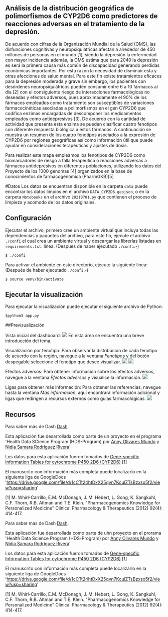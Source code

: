 ## Análisis de la distribución geográfica de polimorfismos de CYP2D6 como predictores de reacciones adversas en el tratamiento de la depresión. 

De acuerdo con cifras de la Organización Mundial de la Salud (OMS), las disfunciones cognitivas y neuropsiquiátricas afectan a alrededor de 450 millones de personas en el mundo [1], siendo la depresión la enfermedad con mayor incidencia además, la OMS estima que para 2040 la depresión es será la primera causa más común de discapacidad generando perdidas económicas importantes. Por esta razón la necesidad de disminuir esta y otras afecciones de salud mental. Para este fin existe tratamientos eficaces para la depresión moderada y grave sin embargo, los pacientes con desórdenes neuropsiquiátricos pueden consumir entre 6 a 10 fármacos al día [2] con el consiguiente riesgo de interacciones farmacológicas no deseadas y efectos adversos, pues aproximadamente el 90% de los fármacos empleados como tratamiento son susceptibles de variaciones farmacocinéticas asociadas a polimorfismos en el gen CYP2D6 que codifica enzimas encargadas de descomponer los medicamentos empleados como antidepresivos [3]. De acuerdo con la cantidad de actividad que presenta esta enzima se pueden clasificar cuatro fenotipos con diferente respuesta biológica a estos fármacos. A continuación se muestra un resumen de los cuatro fenotipos asociados a la expresión de CYP2D6 por regiones geográficas así como información útil que puede ayudar en consideraciones terapéuticas y ajustes de dosis.

Para realizar este mapa empleamos los fenotipos de CYP2D6 como biomarcadores de riesgo a falla terapéutica o reacciones adversas a fármacos antidepresivos en diferentes poblaciones, utilizando los datos del Proyecto de los 1000 genomas [4] organizados en la base de conocimientos de farmacogenómica (PharmGKB)[5]

#Datos 
Los datos se encuentran disponible en la carpeta `data` puede encontrar los datos limpios en el archivo `DATA_CYP2D6.geojson`, o en la carpeta `Notebooks` en el archivo  `20210701.py` que contienen el proceso de limpieza y acomodo de los datos originales. 

## Configuración
Ejecutar el archivo, primero cree un ambiente virtual que incluya todas las dependencias y paquetes del archivo, para este fin, ejecute el archivo `./confi` el cual crea un ambiente virtual y descargar las librerías listadas en `requirements.txt`. 
linea: (Despues de haber ejecutado `./confi`.-)
```
$ ./confi
```
Para activar el ambiente en este directorio, ejecute la siguiente linea: (Después de haber ejecutado `./confi`.-)
```
$ source venv/bin/activate
```
## Ejecutar la visualización
Para ejecutar la visualización puede ejecutar el siguiente archivo de Python: 
```
$python3 app.py
```

##Previsualización

Vista inicial del dashboard:
![](https://github.com/anny2908/CYP2D6/blob/main/Images/Visualizacion_completa.png)
En esta área se encuentra una breve introducción del tema. 

Visualización por fenotipo:
Para observar la distribución de cada fenotipo de acuerdo con la región, navegue  a la ventana *Fenotipos* y del botón despegable seleccione el fenotipo que desee visualizar. 
![](https://github.com/anny2908/CYP2D6/blob/main/Images/Fenotipos.png)
![](https://github.com/anny2908/CYP2D6/blob/main/Images/Fenotipos_2.png)

Efectos adversos:
Para obtener información sobre los efectos adversos, navegue a la ventana *Efectos adversos* y visualice la información. 
![](https://github.com/anny2908/CYP2D6/blob/main/Images/Efectosadversos.png)

Ligas para obtener más información:
Para obtener las referencias, navegue hasta la ventana *Más información*, aquí encontrará información adicional y ligas que redirigen a recursos externos como guías farmacológicas.
![](https://github.com/anny2908/CYP2D6/blob/main/Images/Mas_informacion.png)


## Recursos 

Para saber más de Dash [Dash](https://plot.ly/dash).

Esta aplicación fue desarrollada como parte de un proyecto en el programa 'Health Data SCience Program (HDS-Program) por [Anny Olivares Mundo](https://www.linkedin.com/in/anny-olivares-mundo-84261a201?lipi=urn%3Ali%3Apage%3Ad_flagship3_profile_view_base_contact_details%3BJzXidXO%2BSweC88UtZ9zvJg%3D%3D) y [Nidia Samara Rodríguez Rivera](https://www.linkedin.com/in/nidia-rodr%C3%ADguez-rivera-60a03948/)' 

Los datos para esta aplicación fueron tomados de [Gene-specific Information Tables for cytochrome P450 2D6 (CYP2D6)](https://www.pharmgkb.org/page/cyp2d6RefMaterials) [1]

El manuscrito con información más completa puede localizarlo en la siguiente liga de GoogleDocs 'https://drive.google.com/file/d/1cCTt24htDxX25qvn7KculZTsBzxso5f2/view?usp=sharing'

[1] M. Whirl-Carrillo, E.M. McDonagh, J. M. Hebert, L. Gong, K. Sangkuhl, C.F. Thorn, R.B. Altman and T.E. Klein. "Pharmacogenomics Knowledge for Personalized Medicine" Clinical Pharmacology & Therapeutics (2012) 92(4): 414-417.

Para saber mas de Dash [Dash](https://plot.ly/dash).

Esta aplicación fue desarrollada como parte de uhn proyecto en el prorama 'Health Data Science Program (HDS-Program) por [Anny Olivares Mundo](https://www.linkedin.com/in/anny-olivares-mundo-84261a201?lipi=urn%3Ali%3Apage%3Ad_flagship3_profile_view_base_contact_details%3BJzXidXO%2BSweC88UtZ9zvJg%3D%3D) y [Nidia Samara Rodríguez Rivera](https://www.linkedin.com/in/nidia-rodr%C3%ADguez-rivera-60a03948/)' 

Los datos para esta aplicación fueron tomados de [Gene-specific Information Tables for cytochrome P450 2D6 (CYP2D6)](https://www.pharmgkb.org/page/cyp2d6RefMaterials) [1]

El manuscrito con información más completa puede localizarlo en la siguiente liga de GoogleDocs 'https://drive.google.com/file/d/1cCTt24htDxX25qvn7KculZTsBzxso5f2/view?usp=sharing'

[1] M. Whirl-Carrillo, E.M. McDonagh, J. M. Hebert, L. Gong, K. Sangkuhl, C.F. Thorn, R.B. Altman and T.E. Klein. "Pharmacogenomics Knowledge for Personalized Medicine" Clinical Pharmacology & Therapeutics (2012) 92(4): 414-417.

